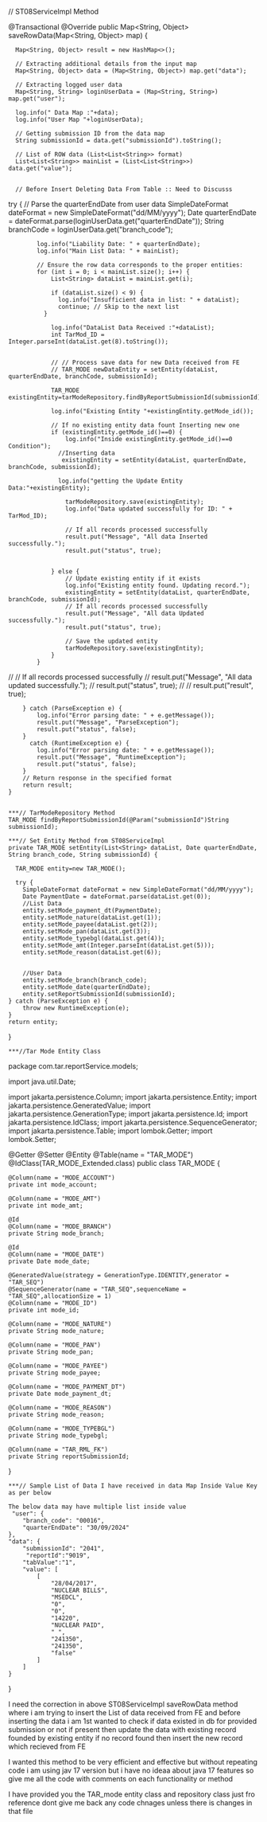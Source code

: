 
// ST08ServiceImpl Method

@Transactional
    @Override
    public Map<String, Object> saveRowData(Map<String, Object> map) {

      Map<String, Object> result = new HashMap<>();

      // Extracting additional details from the input map
      Map<String, Object> data = (Map<String, Object>) map.get("data");

      // Extracting logged user data
      Map<String, String> loginUserData = (Map<String, String>) map.get("user");

      log.info(" Data Map :"+data);
      log.info("User Map "+loginUserData);

      // Getting submission ID from the data map
      String submissionId = data.get("submissionId").toString();

      // List of ROW data (List<List<String>> format)
      List<List<String>> mainList = (List<List<String>>) data.get("value");


      // Before Insert Deleting Data From Table :: Need to Discusss 

try {
            // Parse the quarterEndDate from user data
            SimpleDateFormat dateFormat = new SimpleDateFormat("dd/MM/yyyy");
            Date quarterEndDate = dateFormat.parse(loginUserData.get("quarterEndDate"));
            String branchCode = loginUserData.get("branch_code");

            log.info("Liability Date: " + quarterEndDate);
            log.info("Main List Data: " + mainList);

            // Ensure the row data corresponds to the proper entities:
            for (int i = 0; i < mainList.size(); i++) {
                List<String> dataList = mainList.get(i);

                if (dataList.size() < 9) {
                  log.info("Insufficient data in list: " + dataList);
                  continue; // Skip to the next list
              }
                
                log.info("DataList Data Received :"+dataList);
                int TarMod_ID = Integer.parseInt(dataList.get(8).toString());


                // // Process save data for new Data received from FE
                // TAR_MODE newDataEntity = setEntity(dataList, quarterEndDate, branchCode, submissionId);

                TAR_MODE existingEntity=tarModeRepository.findByReportSubmissionId(submissionId);

                log.info("Existing Entity "+existingEntity.getMode_id());
                
                // If no existing entity data fount Inserting new one
                if (existingEntity.getMode_id()==0) {
                    log.info("Inside existingEntity.getMode_id()==0 Condition");
                  //Inserting data
                   existingEntity = setEntity(dataList, quarterEndDate, branchCode, submissionId);

                  log.info("getting the Update Entity Data:"+existingEntity);

                    tarModeRepository.save(existingEntity);
                    log.info("Data updated successfully for ID: " + TarMod_ID);

                    // If all records processed successfully
                    result.put("Message", "All data Inserted successfully.");
                    result.put("status", true);


                } else {
                    // Update existing entity if it exists
                    log.info("Existing entity found. Updating record.");
                    existingEntity = setEntity(dataList, quarterEndDate, branchCode, submissionId);
                    // If all records processed successfully
                    result.put("Message", "All data Updated successfully.");
                    result.put("status", true);

                    // Save the updated entity
                    tarModeRepository.save(existingEntity);
                }
            }
            

//            // If all records processed successfully
//            result.put("Message", "All data updated successfully.");
//            result.put("status", true);
//            // result.put("result", true);

        } catch (ParseException e) {
            log.info("Error parsing date: " + e.getMessage());
            result.put("Message", "ParseException");
            result.put("status", false);
        }
          catch (RuntimeException e) {
            log.info("Error parsing date: " + e.getMessage());
            result.put("Message", "RuntimeException");
            result.put("status", false);
        }
        // Return response in the specified format
        return result;
    }
	
	
	***// TarModeRepository Method 
	TAR_MODE findByReportSubmissionId(@Param("submissionId")String submissionId);
	
	***// Set Entity Method from ST08ServiceImpl
	private TAR_MODE setEntity(List<String> dataList, Date quarterEndDate, String branch_code, String submissionId) {

      TAR_MODE entity=new TAR_MODE();

      try {
        SimpleDateFormat dateFormat = new SimpleDateFormat("dd/MM/yyyy");
        Date PaymentDate = dateFormat.parse(dataList.get(0));
        //List Data
        entity.setMode_payment_dt(PaymentDate);
        entity.setMode_nature(dataList.get(1));
        entity.setMode_payee(dataList.get(2));
        entity.setMode_pan(dataList.get(3));
        entity.setMode_typebgl(dataList.get(4));
        entity.setMode_amt(Integer.parseInt(dataList.get(5)));
        entity.setMode_reason(dataList.get(6));
       
    
        //User Data
        entity.setMode_branch(branch_code);
        entity.setMode_date(quarterEndDate);
        entity.setReportSubmissionId(submissionId);
    } catch (ParseException e) {
        throw new RuntimeException(e);
    }
    return entity;
}
	
	
	***//Tar Mode Entity Class
	
package com.tar.reportService.models;

import java.util.Date;

import jakarta.persistence.Column;
import jakarta.persistence.Entity;
import jakarta.persistence.GeneratedValue;
import jakarta.persistence.GenerationType;
import jakarta.persistence.Id;
import jakarta.persistence.IdClass;
import jakarta.persistence.SequenceGenerator;
import jakarta.persistence.Table;
import lombok.Getter;
import lombok.Setter;

@Getter
@Setter
@Entity
@Table(name = "TAR_MODE")
@IdClass(TAR_MODE_Extended.class)
public class TAR_MODE {

    @Column(name = "MODE_ACCOUNT")
    private int mode_account;
    
    @Column(name = "MODE_AMT")
    private int mode_amt;
    
    @Id
    @Column(name = "MODE_BRANCH")
    private String mode_branch;
    
    @Id
    @Column(name = "MODE_DATE")
    private Date mode_date;
    
    @GeneratedValue(strategy = GenerationType.IDENTITY,generator = "TAR_SEQ")
    @SequenceGenerator(name = "TAR_SEQ",sequenceName = "TAR_SEQ",allocationSize = 1)
    @Column(name = "MODE_ID")
    private int mode_id;
    
    @Column(name = "MODE_NATURE")
    private String mode_nature;
    
    @Column(name = "MODE_PAN")
    private String mode_pan;
    
    @Column(name = "MODE_PAYEE")
    private String mode_payee;
    
    @Column(name = "MODE_PAYMENT_DT")
    private Date mode_payment_dt; 
    
    @Column(name = "MODE_REASON")
    private String mode_reason;
    
    @Column(name = "MODE_TYPEBGL")
    private String mode_typebgl;
    
    @Column(name = "TAR_RML_FK")
    private String reportSubmissionId;
    
    
    
}


	***// Sample List of Data I have received in data Map Inside Value Key as per below
	
	The below data may have multiple list inside value
	 "user": {
        "branch_code": "00016",
        "quarterEndDate": "30/09/2024"
    },
    "data": {
        "submissionId": "2041",
         "reportId":"9019",
        "tabValue":"1",
        "value": [
            [
                "28/04/2017",
                "NUCLEAR BILLS",
                "MSEDCL",
                "0",
                "0",
                "14220",
                "NUCLEAR PAID",
                " ",
                "241350",
                "241350",
                "false"
            ]
        ]
    }
}

I need the correction in above ST08ServiceImpl saveRowData method where i am trying to insert the List of data received from FE and before inserting the data i am 1st wanted to check if data existed in db for provided submission or not if present then update the data with existing record founded by existing entity if no record found then insert the new record which recieved from FE 

I wanted this method to be very efficient and effective but without repeating code i am using jav 17 version but i have no ideaa about java 17 features so give me all the code with comments on each functionality or method 

I have provided you the TAR_mode entity class and repository class just fro reference dont give me back any code chnages unless there is changes in that file

